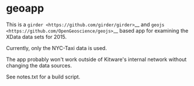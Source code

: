 geoapp
======

This is a `girder <https://github.com/girder/girder>`__ and `geojs
<https://github.com/OpenGeoscience/geojs>`__ based app for examining the XData
data sets for 2015.

Currently, only the NYC-Taxi data is used.

The app probably won't work outside of Kitware's internal network without
changing the data sources.

See notes.txt for a build script.
